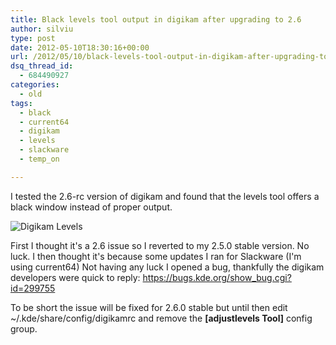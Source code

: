 ```yaml
---
title: Black levels tool output in digikam after upgrading to 2.6
author: silviu
type: post
date: 2012-05-10T18:30:16+00:00
url: /2012/05/10/black-levels-tool-output-in-digikam-after-upgrading-to-2-6/
dsq_thread_id:
  - 684490927
categories:
  - old
tags:
  - black
  - current64
  - digikam
  - levels
  - slackware
  - temp_on

---
```


I tested the 2.6-rc version of digikam and found that the levels tool offers a black window instead of proper output. 

![Digikam Levels](/blog/images/2012/digikam_levels.jpg) 

First I thought it's a 2.6 issue so I reverted to my 2.5.0 stable version. No luck. I then thought it's because some updates I ran for Slackware (I'm using current64) Not having any luck I opened a bug, thankfully the digikam developers were quick to reply: https://bugs.kde.org/show_bug.cgi?id=299755

To be short the issue will be fixed for 2.6.0 stable but until then edit ~/.kde/share/config/digikamrc and remove the **[adjustlevels Tool]** config group.

 [1]: http://blog.silviuvulcan.ro/wp-content/uploads/sites/2/2012/05/digikam_levels-e1336674836945.jpg